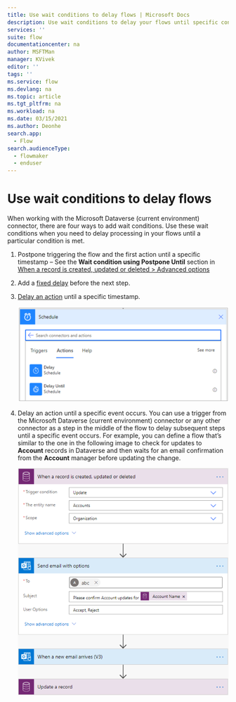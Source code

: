 ```yaml
---
title: Use wait conditions to delay flows | Microsoft Docs
description: Use wait conditions to delay your flows until specific conditions are met.
services: ''
suite: flow
documentationcenter: na
author: MSFTMan
manager: KVivek
editor: ''
tags: ''
ms.service: flow
ms.devlang: na
ms.topic: article
ms.tgt_pltfrm: na
ms.workload: na
ms.date: 03/15/2021
ms.author: Deonhe
search.app: 
  - Flow
search.audienceType: 
  - flowmaker
  - enduser
---
```


# Use wait conditions to delay flows

When working with the Microsoft Dataverse (current environment) connector, there
are four ways to add wait conditions. Use these wait conditions when you need to
delay processing in your flows until a particular condition is met.

1.  Postpone triggering the flow and the first action until a specific timestamp
    – See the **Wait condition using Postpone Until** section in [When a record is created, updated or deleted > Advanced options](#_Advanced_options)

2.  Add a [fixed delay](https://docs.microsoft.com/power-automate/ui-flows/edit-desktop#add-a-delay)
    before the next step.

3.  [Delay an action](https://docs.microsoft.com/power-automate/ui-flows/edit-desktop#add-a-delay)
    until a specific timestamp.

    ![Delay actions](../media/wait-conditions/dff6f3bc845cae8be3c69632d6857767.png)

4.  Delay an action until a specific event occurs. You can use a trigger from the Microsoft Dataverse (current environment) connector or any other connector as a step in the middle of the flow to delay subsequent steps until a specific event occurs. For example, you can define a flow that’s similar to the one in the following image to check for updates to **Account** records in Dataverse and then waits for an email confirmation from the **Account** manager before updating the change.


    <!--Todo update image tip1-->
    ![Flow to update records](../media/wait-conditions/167b1ddc16786f5cf72113635f5779d8.png)







